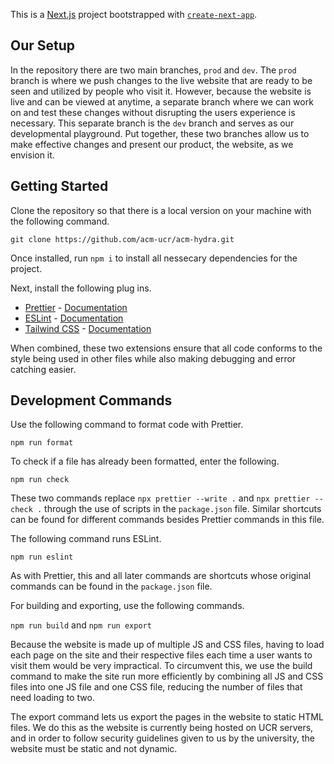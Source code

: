 This is a [Next.js](https://nextjs.org/) project bootstrapped with [`create-next-app`](https://github.com/vercel/next.js/tree/canary/packages/create-next-app).

## Our Setup

In the repository there are two main branches, `prod` and `dev`. The `prod` branch is where we push changes to the live website
that are ready to be seen and utilized by people who visit it. However, because the website is live and can be viewed at anytime,
a separate branch where we can work on and test these changes without disrupting the users experience is necessary.
This separate branch is the `dev` branch and serves as our developmental playground. Put together, these two branches allow us
to make effective changes and present our product, the website, as we envision it.

## Getting Started

Clone the repository so that there is a local version on your machine with the following command.

`git clone https://github.com/acm-ucr/acm-hydra.git`

Once installed, run `npm i` to install all nessecary dependencies for the project.

Next, install the following plug ins.

-   [Prettier](https://marketplace.visualstudio.com/items?itemName=esbenp.prettier-vscode) - [Documentation](https://prettier.io/docs/en/index.html)
-   [ESLint](https://marketplace.visualstudio.com/items?itemName=dbaeumer.vscode-eslint) - [Documentation](https://eslint.org/docs/latest/)
-   [Tailwind CSS](https://marketplace.visualstudio.com/items?itemName=bradlc.vscode-tailwindcss) - [Documentation](https://tailwindcss.com/docs/installation)

When combined, these two extensions ensure that all code conforms to the style being used in other files while also making debugging and error catching easier.

## Development Commands

Use the following command to format code with Prettier.

`npm run format`

To check if a file has already been formatted, enter the following.

`npm run check`

These two commands replace `npx prettier --write .` and `npx prettier --check .` through the use of scripts in the `package.json` file.
Similar shortcuts can be found for different commands besides Prettier commands in this file.

The following command runs ESLint.

`npm run eslint`

As with Prettier, this and all later commands are shortcuts whose original commands can be found in the `package.json` file.

For building and exporting, use the following commands.

`npm run build` and `npm run export`

Because the website is made up of multiple JS and CSS files, having to load each page on the site and their respective files
each time a user wants to visit them would be very impractical. To circumvent this, we use the build command to make the site run more efficiently
by combining all JS and CSS files into one JS file and one CSS file, reducing the number of files that need loading to two.

The export command lets us export the pages in the website to static HTML files. We do this as the website is currently being
hosted on UCR servers, and in order to follow security guidelines given to us by the university, the website must be static and not dynamic.
